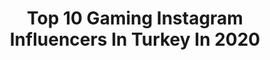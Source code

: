 ---
title: Top 10 Gaming Instagram Influencers In Turkey In 2020
description: >-
  Find top gaming Instagram influencers in Turkey in 2020. Most popular hashtags: #gaming #gamer #evdekal #gamingcommunity.
platform: Instagram
profiles:
  - username: "deputyaruuu"
    fullname: >-
      ARUUU 狼
    location: "Turkey"
    followers: 31768
    engagement: 1151
    commentsToLikes: 0.012423
    avatar: "https://scontent-ort2-1.cdninstagram.com/v/t51.2885-19/s320x320/88916974_641870313266736_7232873455023030272_n.jpg?_nc_ht=scontent-ort2-1.cdninstagram.com&_nc_ohc=07wLp9XklKsAX-JNjyh&oh=e74e9322052da5a54e189d06a329f4dc&oe=5EB5BB7E"
    verified: false
    hashtags: "#horror, #expresslife, #sponsored, #callofdutymodernwarfare"
  - username: "mustafak"
    fullname: >-
      Mustafa Ak
    location: "Turkey"
    followers: 254731
    engagement: 806
    commentsToLikes: 0.025894
    avatar: "https://scontent-ams4-1.cdninstagram.com/v/t51.2885-19/s320x320/71207365_408469423406052_3352194280578875392_n.jpg?_nc_ht=scontent-ams4-1.cdninstagram.com&_nc_ohc=r-PFljeJtesAX_gXYK-&oh=ad090f6b75cd79f801e88b21dac05dc0&oe=5EBA299A"
    verified: true
    hashtags: "#10kas, #hepyenikafalar, #csgo, #pillowchallenge"
  - username: "dadokurdish"
    fullname: >-
      👑SHERE~KURDA👑
    location: "Turkey"
    followers: 50460
    engagement: 684
    commentsToLikes: 0.028507
    avatar: "https://scontent-lhr8-1.cdninstagram.com/v/t51.2885-19/s320x320/91925344_219607252706156_2484945971545374720_n.jpg?_nc_ht=scontent-lhr8-1.cdninstagram.com&_nc_ohc=TaLjsQ-ewxcAX9yUICv&oh=5a0a2561b2b2d4d848961a5c867f9da1&oe=5EBA88D3"
    verified: false
    hashtags: "#pubgfunnymoments, #pubgwtf, #rockstareditor, #fortnite"
  - username: "gizemmmblogg"
    fullname: >-
      H O M E B L O G I Z E M
    location: "Turkey"
    followers: 7740
    engagement: 1104
    commentsToLikes: 0.064670
    avatar: "https://instagram.fmkz1-1.fna.fbcdn.net/v/t51.2885-19/s320x320/91158323_2820976741330497_5483209052576022528_n.jpg?_nc_ht=instagram.fmkz1-1.fna.fbcdn.net&_nc_ohc=qceUwq6KacsAX9s_fVM&oh=67f417a531c2523af706402219a5c7df&oe=5EB66ADC"
    verified: false
    hashtags: "#gaming, #ortak, #gri, #evdekorasyonu"
  - username: "yigitdoluyt"
    fullname: >-
      Yiğit Dolu 👻
    location: "Turkey"
    followers: 32736
    engagement: 397
    commentsToLikes: 0.119882
    avatar: "https://scontent-lhr8-1.cdninstagram.com/v/t51.2885-19/s320x320/90432557_788222495002208_643697906976555008_n.jpg?_nc_ht=scontent-lhr8-1.cdninstagram.com&_nc_ohc=BHub8IWGwkIAX9XetPX&oh=6c01a1eb07695db62a669ef0e96503b0&oe=5EBC533B"
    verified: false
    hashtags: "#counterstrike, #zulagalaksisi, #yi, #csgoturkiye"
  - username: "carblogturkiye"
    fullname: >-
      CarBlogTurkiye
    location: "Turkey"
    followers: 196872
    engagement: 161
    commentsToLikes: 0.012846
    avatar: "https://scontent-lhr8-1.cdninstagram.com/v/t51.2885-19/s320x320/89933483_1047974268920060_613751470843494400_n.jpg?_nc_ht=scontent-lhr8-1.cdninstagram.com&_nc_ohc=ke4Ng99E6PQAX-64Pav&oh=cd0f613a4ef888f7346d3c4322e98bb0&oe=5EAF84DA"
    verified: false
    hashtags: "#bmw, #velvet, #bmw8, #carporn"
  - username: "tech_raptor"
    fullname: >-
      Tech Raptor 🦖™
    location: "Turkey"
    followers: 163264
    engagement: 308
    commentsToLikes: 0.014524
    avatar: "https://scontent-ams4-1.cdninstagram.com/v/t51.2885-19/s320x320/53521091_484454882090254_3924560460170395648_n.jpg?_nc_ht=scontent-ams4-1.cdninstagram.com&_nc_ohc=9ns1EpUhuskAX-pEazI&oh=7cfd05145ef6f2695dd62bf17f7a16ad&oe=5EB34016"
    verified: false
    hashtags: "#gamerforlife, #gamer, #gamingpc, #pcmasterrace"
  - username: "73x5"
    fullname: >-
      73x5™
    location: "Turkey"
    followers: 23427
    engagement: 266
    commentsToLikes: 0.007502
    avatar: "https://scontent-ams4-1.cdninstagram.com/v/t51.2885-19/s320x320/53430137_2248717458699777_2504455903437127680_n.jpg?_nc_ht=scontent-ams4-1.cdninstagram.com&_nc_ohc=uLhob3HB1EQAX86hyyY&oh=f2860f14b53b55c60d9c89a2961e7f59&oe=5EB56C93"
    verified: false
    hashtags: "#corona, #mural, #stf459, #cinematic"
  - username: "hell_raton"
    fullname: >-
      Manuelito
    location: "Turkey"
    followers: 128868
    engagement: 1730
    commentsToLikes: 0.008690
    avatar: "https://scontent-lhr8-1.cdninstagram.com/v/t51.2885-19/s320x320/84484164_228293371535967_1455914727031963648_n.jpg?_nc_ht=scontent-lhr8-1.cdninstagram.com&_nc_ohc=vf2f-46KxVMAX9TrQlR&oh=52fa21aa889e776426da2deaa69bf99e&oe=5EBC9DBA"
    verified: true
    hashtags: ""
  - username: "brawlstarstrr"
    fullname: >-
      Brawl Stars Türkiye (38,4B)
    location: "Turkey"
    followers: 38490
    engagement: 416
    commentsToLikes: 0.072327
    avatar: "https://scontent-nrt1-1.cdninstagram.com/v/t51.2885-19/s320x320/75256811_505184367014685_7196413838424539136_n.jpg?_nc_ht=scontent-nrt1-1.cdninstagram.com&_nc_ohc=fYauKDJMOPMAX-KpA6k&oh=4363771c3e90f5e8f2a8044dceac0c57&oe=5E987FFA"
    verified: false
    hashtags: "#clashroyale, #brawlstars, #brawltvturkey, #brawlstarstvturkiye"
---